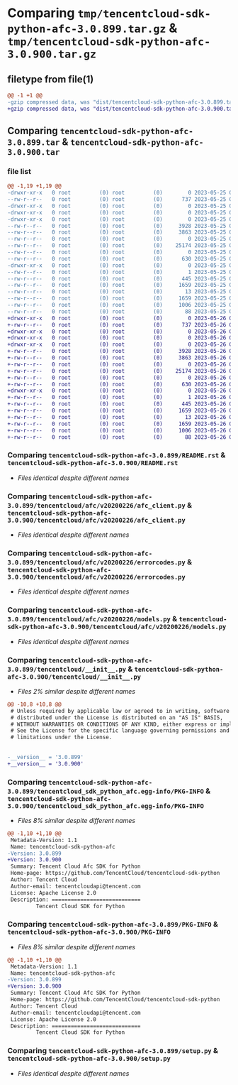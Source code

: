 # Comparing `tmp/tencentcloud-sdk-python-afc-3.0.899.tar.gz` & `tmp/tencentcloud-sdk-python-afc-3.0.900.tar.gz`

## filetype from file(1)

```diff
@@ -1 +1 @@
-gzip compressed data, was "dist/tencentcloud-sdk-python-afc-3.0.899.tar", last modified: Thu May 25 00:15:35 2023, max compression
+gzip compressed data, was "dist/tencentcloud-sdk-python-afc-3.0.900.tar", last modified: Fri May 26 02:09:00 2023, max compression
```

## Comparing `tencentcloud-sdk-python-afc-3.0.899.tar` & `tencentcloud-sdk-python-afc-3.0.900.tar`

### file list

```diff
@@ -1,19 +1,19 @@
-drwxr-xr-x   0 root         (0) root         (0)        0 2023-05-25 00:15:35.000000 tencentcloud-sdk-python-afc-3.0.899/
--rw-r--r--   0 root         (0) root         (0)      737 2023-05-25 00:15:35.000000 tencentcloud-sdk-python-afc-3.0.899/README.rst
-drwxr-xr-x   0 root         (0) root         (0)        0 2023-05-25 00:15:35.000000 tencentcloud-sdk-python-afc-3.0.899/tencentcloud/
-drwxr-xr-x   0 root         (0) root         (0)        0 2023-05-25 00:15:35.000000 tencentcloud-sdk-python-afc-3.0.899/tencentcloud/afc/
-drwxr-xr-x   0 root         (0) root         (0)        0 2023-05-25 00:15:35.000000 tencentcloud-sdk-python-afc-3.0.899/tencentcloud/afc/v20200226/
--rw-r--r--   0 root         (0) root         (0)     3928 2023-05-25 00:15:35.000000 tencentcloud-sdk-python-afc-3.0.899/tencentcloud/afc/v20200226/afc_client.py
--rw-r--r--   0 root         (0) root         (0)     3863 2023-05-25 00:15:35.000000 tencentcloud-sdk-python-afc-3.0.899/tencentcloud/afc/v20200226/errorcodes.py
--rw-r--r--   0 root         (0) root         (0)        0 2023-05-25 00:15:35.000000 tencentcloud-sdk-python-afc-3.0.899/tencentcloud/afc/v20200226/__init__.py
--rw-r--r--   0 root         (0) root         (0)    25174 2023-05-25 00:15:35.000000 tencentcloud-sdk-python-afc-3.0.899/tencentcloud/afc/v20200226/models.py
--rw-r--r--   0 root         (0) root         (0)        0 2023-05-25 00:15:35.000000 tencentcloud-sdk-python-afc-3.0.899/tencentcloud/afc/__init__.py
--rw-r--r--   0 root         (0) root         (0)      630 2023-05-25 00:15:35.000000 tencentcloud-sdk-python-afc-3.0.899/tencentcloud/__init__.py
-drwxr-xr-x   0 root         (0) root         (0)        0 2023-05-25 00:15:35.000000 tencentcloud-sdk-python-afc-3.0.899/tencentcloud_sdk_python_afc.egg-info/
--rw-r--r--   0 root         (0) root         (0)        1 2023-05-25 00:15:35.000000 tencentcloud-sdk-python-afc-3.0.899/tencentcloud_sdk_python_afc.egg-info/dependency_links.txt
--rw-r--r--   0 root         (0) root         (0)      445 2023-05-25 00:15:35.000000 tencentcloud-sdk-python-afc-3.0.899/tencentcloud_sdk_python_afc.egg-info/SOURCES.txt
--rw-r--r--   0 root         (0) root         (0)     1659 2023-05-25 00:15:35.000000 tencentcloud-sdk-python-afc-3.0.899/tencentcloud_sdk_python_afc.egg-info/PKG-INFO
--rw-r--r--   0 root         (0) root         (0)       13 2023-05-25 00:15:35.000000 tencentcloud-sdk-python-afc-3.0.899/tencentcloud_sdk_python_afc.egg-info/top_level.txt
--rw-r--r--   0 root         (0) root         (0)     1659 2023-05-25 00:15:35.000000 tencentcloud-sdk-python-afc-3.0.899/PKG-INFO
--rw-r--r--   0 root         (0) root         (0)     1006 2023-05-25 00:15:35.000000 tencentcloud-sdk-python-afc-3.0.899/setup.py
--rw-r--r--   0 root         (0) root         (0)       88 2023-05-25 00:15:35.000000 tencentcloud-sdk-python-afc-3.0.899/setup.cfg
+drwxr-xr-x   0 root         (0) root         (0)        0 2023-05-26 02:09:00.000000 tencentcloud-sdk-python-afc-3.0.900/
+-rw-r--r--   0 root         (0) root         (0)      737 2023-05-26 02:09:00.000000 tencentcloud-sdk-python-afc-3.0.900/README.rst
+drwxr-xr-x   0 root         (0) root         (0)        0 2023-05-26 02:09:00.000000 tencentcloud-sdk-python-afc-3.0.900/tencentcloud/
+drwxr-xr-x   0 root         (0) root         (0)        0 2023-05-26 02:09:00.000000 tencentcloud-sdk-python-afc-3.0.900/tencentcloud/afc/
+drwxr-xr-x   0 root         (0) root         (0)        0 2023-05-26 02:09:00.000000 tencentcloud-sdk-python-afc-3.0.900/tencentcloud/afc/v20200226/
+-rw-r--r--   0 root         (0) root         (0)     3928 2023-05-26 02:09:00.000000 tencentcloud-sdk-python-afc-3.0.900/tencentcloud/afc/v20200226/afc_client.py
+-rw-r--r--   0 root         (0) root         (0)     3863 2023-05-26 02:09:00.000000 tencentcloud-sdk-python-afc-3.0.900/tencentcloud/afc/v20200226/errorcodes.py
+-rw-r--r--   0 root         (0) root         (0)        0 2023-05-26 02:09:00.000000 tencentcloud-sdk-python-afc-3.0.900/tencentcloud/afc/v20200226/__init__.py
+-rw-r--r--   0 root         (0) root         (0)    25174 2023-05-26 02:09:00.000000 tencentcloud-sdk-python-afc-3.0.900/tencentcloud/afc/v20200226/models.py
+-rw-r--r--   0 root         (0) root         (0)        0 2023-05-26 02:09:00.000000 tencentcloud-sdk-python-afc-3.0.900/tencentcloud/afc/__init__.py
+-rw-r--r--   0 root         (0) root         (0)      630 2023-05-26 02:09:00.000000 tencentcloud-sdk-python-afc-3.0.900/tencentcloud/__init__.py
+drwxr-xr-x   0 root         (0) root         (0)        0 2023-05-26 02:09:00.000000 tencentcloud-sdk-python-afc-3.0.900/tencentcloud_sdk_python_afc.egg-info/
+-rw-r--r--   0 root         (0) root         (0)        1 2023-05-26 02:09:00.000000 tencentcloud-sdk-python-afc-3.0.900/tencentcloud_sdk_python_afc.egg-info/dependency_links.txt
+-rw-r--r--   0 root         (0) root         (0)      445 2023-05-26 02:09:00.000000 tencentcloud-sdk-python-afc-3.0.900/tencentcloud_sdk_python_afc.egg-info/SOURCES.txt
+-rw-r--r--   0 root         (0) root         (0)     1659 2023-05-26 02:09:00.000000 tencentcloud-sdk-python-afc-3.0.900/tencentcloud_sdk_python_afc.egg-info/PKG-INFO
+-rw-r--r--   0 root         (0) root         (0)       13 2023-05-26 02:09:00.000000 tencentcloud-sdk-python-afc-3.0.900/tencentcloud_sdk_python_afc.egg-info/top_level.txt
+-rw-r--r--   0 root         (0) root         (0)     1659 2023-05-26 02:09:00.000000 tencentcloud-sdk-python-afc-3.0.900/PKG-INFO
+-rw-r--r--   0 root         (0) root         (0)     1006 2023-05-26 02:09:00.000000 tencentcloud-sdk-python-afc-3.0.900/setup.py
+-rw-r--r--   0 root         (0) root         (0)       88 2023-05-26 02:09:00.000000 tencentcloud-sdk-python-afc-3.0.900/setup.cfg
```

### Comparing `tencentcloud-sdk-python-afc-3.0.899/README.rst` & `tencentcloud-sdk-python-afc-3.0.900/README.rst`

 * *Files identical despite different names*

### Comparing `tencentcloud-sdk-python-afc-3.0.899/tencentcloud/afc/v20200226/afc_client.py` & `tencentcloud-sdk-python-afc-3.0.900/tencentcloud/afc/v20200226/afc_client.py`

 * *Files identical despite different names*

### Comparing `tencentcloud-sdk-python-afc-3.0.899/tencentcloud/afc/v20200226/errorcodes.py` & `tencentcloud-sdk-python-afc-3.0.900/tencentcloud/afc/v20200226/errorcodes.py`

 * *Files identical despite different names*

### Comparing `tencentcloud-sdk-python-afc-3.0.899/tencentcloud/afc/v20200226/models.py` & `tencentcloud-sdk-python-afc-3.0.900/tencentcloud/afc/v20200226/models.py`

 * *Files identical despite different names*

### Comparing `tencentcloud-sdk-python-afc-3.0.899/tencentcloud/__init__.py` & `tencentcloud-sdk-python-afc-3.0.900/tencentcloud/__init__.py`

 * *Files 2% similar despite different names*

```diff
@@ -10,8 +10,8 @@
 # Unless required by applicable law or agreed to in writing, software
 # distributed under the License is distributed on an "AS IS" BASIS,
 # WITHOUT WARRANTIES OR CONDITIONS OF ANY KIND, either express or implied.
 # See the License for the specific language governing permissions and
 # limitations under the License.
 
 
-__version__ = '3.0.899'
+__version__ = '3.0.900'
```

### Comparing `tencentcloud-sdk-python-afc-3.0.899/tencentcloud_sdk_python_afc.egg-info/PKG-INFO` & `tencentcloud-sdk-python-afc-3.0.900/tencentcloud_sdk_python_afc.egg-info/PKG-INFO`

 * *Files 8% similar despite different names*

```diff
@@ -1,10 +1,10 @@
 Metadata-Version: 1.1
 Name: tencentcloud-sdk-python-afc
-Version: 3.0.899
+Version: 3.0.900
 Summary: Tencent Cloud Afc SDK for Python
 Home-page: https://github.com/TencentCloud/tencentcloud-sdk-python
 Author: Tencent Cloud
 Author-email: tencentcloudapi@tencent.com
 License: Apache License 2.0
 Description: ============================
         Tencent Cloud SDK for Python
```

### Comparing `tencentcloud-sdk-python-afc-3.0.899/PKG-INFO` & `tencentcloud-sdk-python-afc-3.0.900/PKG-INFO`

 * *Files 8% similar despite different names*

```diff
@@ -1,10 +1,10 @@
 Metadata-Version: 1.1
 Name: tencentcloud-sdk-python-afc
-Version: 3.0.899
+Version: 3.0.900
 Summary: Tencent Cloud Afc SDK for Python
 Home-page: https://github.com/TencentCloud/tencentcloud-sdk-python
 Author: Tencent Cloud
 Author-email: tencentcloudapi@tencent.com
 License: Apache License 2.0
 Description: ============================
         Tencent Cloud SDK for Python
```

### Comparing `tencentcloud-sdk-python-afc-3.0.899/setup.py` & `tencentcloud-sdk-python-afc-3.0.900/setup.py`

 * *Files identical despite different names*

